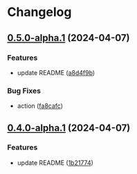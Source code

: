# Changelog

## [0.5.0-alpha.1](https://github.com/erkoware/typescript-style/compare/v0.4.0-alpha.1...v0.5.0-alpha.1) (2024-04-07)


### Features

* update README ([a8d4f9b](https://github.com/erkoware/typescript-style/commit/a8d4f9b5bd2dc0c268ed0ac9b63bad2190e0a805))


### Bug Fixes

* action ([fa8cafc](https://github.com/erkoware/typescript-style/commit/fa8cafc455313fd0a97899bdded2085ae0b07624))

## [0.4.0-alpha.1](https://github.com/erkoware/typescript-style/compare/v0.3.0-alpha.1...v0.4.0-alpha.1) (2024-04-07)


### Features

* update README ([1b21774](https://github.com/erkoware/typescript-style/commit/1b21774e8ea69132848f53ebdc8376f326085ef2))
